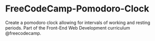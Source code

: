 # FreeCodeCamp-Pomodoro-Clock
Create a pomodoro clock allowing for intervals of working and resting periods. Part of the Front-End Web Development curriculum @freecodecamp.
